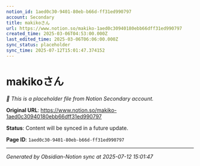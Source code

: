 ```yaml
---
notion_id: 1aed0c30-9401-80eb-b66d-ff31ed990797
account: Secondary
title: makikoさん
url: https://www.notion.so/makiko-1aed0c30940180ebb66dff31ed990797
created_time: 2025-03-06T04:53:00.000Z
last_edited_time: 2025-03-06T06:06:00.000Z
sync_status: placeholder
sync_time: 2025-07-12T15:01:47.374152
---
```


# makikoさん

*🔄 This is a placeholder file from Notion Secondary account.*

**Original URL**: https://www.notion.so/makiko-1aed0c30940180ebb66dff31ed990797

**Status**: Content will be synced in a future update.

**Page ID**: `1aed0c30-9401-80eb-b66d-ff31ed990797`

---

*Generated by Obsidian-Notion sync at 2025-07-12 15:01:47*
